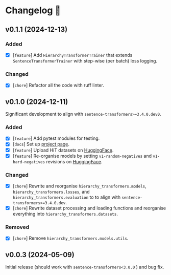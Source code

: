 # Changelog :newspaper:

<!-- Added for new features.
Changed for changes in existing functionality.
Deprecated for soon-to-be removed features.
Removed for now removed features.
Fixed for any bug fixes.
Security in case of vulnerabilities. -->

## v0.1.1 (2024-12-13)

### Added

- [X] [`feature`] Add `HierarchyTransformerTrainer` that extends `SentenceTransformerTrainer` with step-wise (per batch) loss logging.

### Changed

- [X] [`chore`] Refactor all the code with ruff linter.

## v0.1.0 (2024-12-11)

Significant development to align with `sentence-transformers>=3.4.0.dev0`.

### Added

- [X] [`feature`] Add pytest modules for testing.
- [X] [`docs`] Set up [project page](https://krr-oxford.github.io/HierarchyTransformers/).
- [X] [`feature`] Upload HiT datasets on [HuggingFace](https://huggingface.co/Hierarchy-Transformers).
- [X] [`feature`] Re-organise models by setting `v1-random-negatives` and `v1-hard-negatives` revisions on [HuggingFace](https://huggingface.co/Hierarchy-Transformers).

### Changed

- [X] [`chore`] Rewrite and reorganise `hierarchy_transformers.models`, `hierarchy_transformers.losses`, and `hierarchy_transformers.evaluation` to to align with `sentence-transformers>=3.4.0.dev`.
- [X] [`chore`] Rewrite dataset processing and loading functions and reorganise everything into `hierarchy_transformers.datasets`.

### Removed

- [X] [`chore`] Remove `hierarchy_transformers.models.utils`.

## v0.0.3 (2024-05-09)

Initial release (should work with `sentence-transformers<3.0.0` ) and bug fix. 

